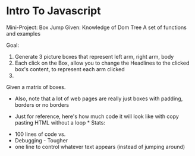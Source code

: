 Intro To Javascript
================================

Mini-Project: Box Jump
Given:
Knowledge of Dom Tree
A set of functions and examples

Goal:
1. Generate 3 picture boxes that represent left arm, right arm, body
2. Each click on the Box, allow you to change the Headlines to the clicked box's content,
to represent each arm clicked
3.

Given a matrix of boxes.

* Also, note that a lot of web pages are really just boxes with padding, borders or no borders

* Just for reference, here's how much code it will
look like with copy pasting HTML without a loop *
Stats:
- 100 lines of code vs.
- Debugging - Tougher
- one line to control whatever text appears (instead of jumping around)

